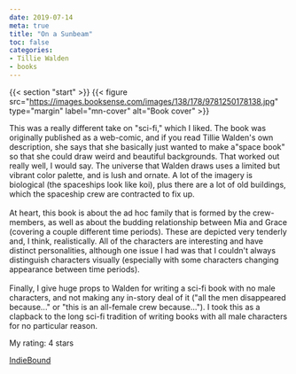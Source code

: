 ```yaml
---
date: 2019-07-14
meta: true
title: "On a Sunbeam"
toc: false
categories:
- Tillie Walden
- books
---
```


{{< section "start" >}}
{{< figure src="https://images.booksense.com/images/138/178/9781250178138.jpg" type="margin" label="mn-cover" alt="Book cover" >}}

This was a really different take on "sci-fi," which I liked. The book was originally published as a web-comic, and if you read Tillie Walden's own description, she says that she basically just wanted to make a"space book" so that she could draw weird and beautiful backgrounds. That worked out really well, I would say. The universe that Walden draws uses a limited but vibrant color palette, and is lush and ornate. A lot of the imagery is biological (the spaceships look like koi), plus there are a lot of old buildings, which the spaceship crew are contracted to fix up.<br /><br />At heart, this book is about the ad hoc family that is formed by the crew-members, as well as about the budding relationship between Mia and Grace (covering a couple different time periods). These are depicted very tenderly and, I think, realistically. All of the characters are interesting and have distinct personalities, although one issue I had was that I couldn't always distinguish characters visually (especially with some characters changing appearance between time periods). <br /><br />Finally, I give huge props to Walden for writing a sci-fi book with no male characters, and not making any in-story deal of it ("all the men disappeared because..." or "this is an all-female crew because..."). I took this as a clapback to the long sci-fi tradition of writing books with all male characters for no particular reason.

My rating: 4 stars  

[IndieBound](https://www.indiebound.org/book/9781250178138)
